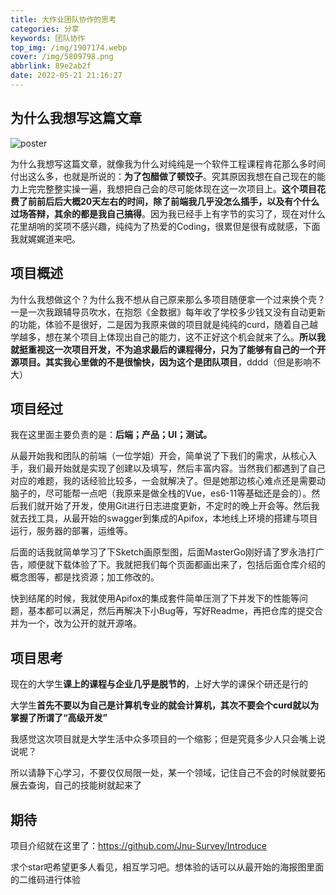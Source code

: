 ```yaml
---
title: 大作业团队协作的思考
categories: 分享
keywords: 团队协作
top_img: /img/1907174.webp
cover: /img/5809798.png
abbrlink: 89e2ab2f
date: 2022-05-21 21:16:27
---
```


##  为什么我想写这篇文章

![poster](https://pic.hengy1.top/typora/202205212154601.webp)

为什么我想写这篇文章，就像我为什么对纯纯是一个软件工程课程肯花那么多时间付出这么多，也就是所说的：**为了包醋做了顿饺子**。究其原因我想在自己现在的能力上完完整整实操一遍，我想把自己会的尽可能体现在这一次项目上。**这个项目花费了前前后后大概20天左右的时间，除了前端我几乎没怎么插手，以及有个什么过场答辩，其余的都是我自己搞得**。因为我已经手上有字节的实习了，现在对什么花里胡哨的奖项不感兴趣，纯纯为了热爱的Coding，很累但是很有成就感，下面我就娓娓道来吧。

##  项目概述

为什么我想做这个？为什么我不想从自己原来那么多项目随便拿一个过来换个壳？一是一次我跟辅导员吹水，在抱怨《金数据》每年收了学校多少钱又没有自动更新的功能，体验不是很好，二是因为我原来做的项目就是纯纯的curd，随着自己越学越多，想在某个项目上体现出自己的能力，这不正好这个机会就来了么。**所以我就挺重视这一次项目开发，不为追求最后的课程得分，只为了能够有自己的一个开源项目。**其实我心里做的不是很愉快，因为这个是**团队项目**，dddd（但是影响不大）

##  项目经过

我在这里面主要负责的是：**后端；产品；UI；测试。**

从最开始我和团队的前端（一位学姐）开会，简单说了下我们的需求，从核心入手，我们最开始就是实现了创建以及填写，然后丰富内容。当然我们都遇到了自己对应的难题，我的话经验比较多，一会就解决了。但是她那边核心难点还是需要动脑子的，尽可能帮一点吧（我原来是做全栈的Vue，es6-11等基础还是会的）。然后我们就开始了开发，使用Git进行日志进度更新，不定时的晚上开会等。然后我就去找工具，从最开始的swagger到集成的Apifox，本地线上环境的搭建与项目运行，服务器的部署，运维等。

后面的话我就简单学习了下Sketch画原型图，后面MasterGo刚好请了罗永浩打广告，顺便就下载体验了下。我就把我们每个页面都画出来了，包括后面仓库介绍的概念图等，都是找资源；加工修改的。

快到结尾的时候，我就使用Apifox的集成套件简单压测了下并发下的性能等问题，基本都可以满足，然后再解决下小Bug等，写好Readme，再把仓库的提交合并为一个，改为公开的就开源咯。

##  项目思考

现在的大学生**课上的课程与企业几乎是脱节的**，上好大学的课保个研还是行的

大学生**首先不要以为自己是计算机专业的就会计算机，其次不要会个curd就以为掌握了所谓了“高级开发”**

我感觉这次项目就是大学生活中众多项目的一个缩影；但是究竟多少人只会嘴上说说呢？

所以请静下心学习，不要仅仅局限一处，某一个领域，记住自己不会的时候就要拓展去查询，自己的技能树就起来了

##  期待

项目介绍就在这里了：https://github.com/Jnu-Survey/Introduce

求个star吧希望更多人看见，相互学习吧。想体验的话可以从最开始的海报图里面的二维码进行体验
